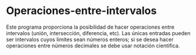 # Operaciones-entre-intervalos
Este programa proporciona la posibilidad de hacer operaciones entre intervalos (unión, intersección, diferencia, etc). Las únicas entradas pueden ser intervalos cuyos limites sean números enteros; si se desea hacer operaciones entre números decimales se debe usar notación cientifica. 
